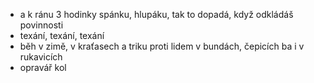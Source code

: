 - a k ránu 3 hodinky spánku, hlupáku, tak to dopadá, když odkládáš povinnosti
- texání, texání, texání
- běh v zimě, v kraťasech a triku proti lidem v bundách, čepicích ba i v rukavicích
- opravář kol

